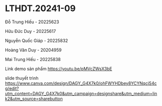 # LTHDT.20241-09

Đỗ Trung Hiếu - 20225623

Hữu Đức Duy - 20225617

Nguyễn Quốc Giáp - 20225832

Hoàng Văn Duy - 20204959

Mai Trung Hiếu - 20225838



Link demo sản phẩm https://youtu.be/pMVcZWsX3bE

slide thuyết trình https://www.canva.com/design/DAGY_G4X7k0/ohFWYHDbey8YCYNqcjS4cg/edit?utm_content=DAGY_G4X7k0&utm_campaign=designshare&utm_medium=link2&utm_source=sharebutton
